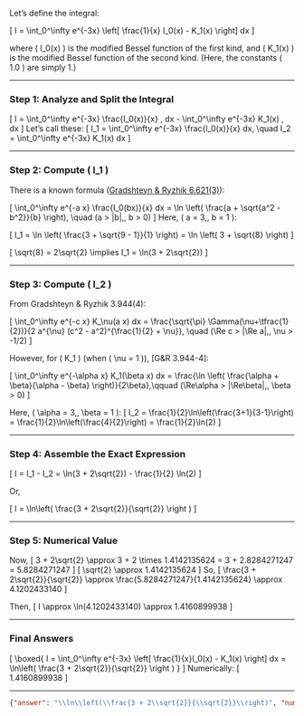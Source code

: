 Let’s define the integral:

\[
I = \int_0^\infty e^{-3x} \left[ \frac{1}{x} I_0(x) - K_1(x) \right] dx
\]

where \( I_0(x) \) is the modified Bessel function of the first kind, and \( K_1(x) \) is the modified Bessel function of the second kind. (Here, the constants \( 1.0 \) are simply 1.)

---

### Step 1: Analyze and Split the Integral

\[
I = \int_0^\infty e^{-3x} \frac{I_0(x)}{x} \, dx - \int_0^\infty e^{-3x} K_1(x) \, dx
\]
Let’s call these:
\[
I_1 = \int_0^\infty e^{-3x} \frac{I_0(x)}{x} dx, \quad 
I_2 = \int_0^\infty e^{-3x} K_1(x) dx 
\]

---

### Step 2: Compute \( I_1 \)

There is a known formula ([Gradshteyn & Ryzhik 6.621(3)](https://archive.org/details/GradshteynRhyzik6th/page/n783/mode/2up)):

\[
\int_0^\infty e^{-a x} \frac{I_0(bx)}{x} dx = \ln \left( \frac{a + \sqrt{a^2 - b^2}}{b} \right), \quad (a > |b|,\, b > 0)
\]
Here, \( a = 3,\, b = 1 \):

\[
I_1 = \ln \left( \frac{3 + \sqrt{9 - 1}}{1} \right) = \ln \left( 3 + \sqrt{8} \right)
\]

\[
\sqrt{8} = 2\sqrt{2} \implies I_1 = \ln(3 + 2\sqrt{2})
\]

---

### Step 3: Compute \( I_2 \)

From Gradshteyn & Ryzhik 3.944(4):

\[
\int_0^\infty e^{-c x} K_\nu(a x) dx = \frac{\sqrt{\pi} \Gamma(\nu+\tfrac{1}{2})}{2 a^{\nu} (c^2 - a^2)^{\frac{1}{2} + \nu}}, \quad (\Re c > |\Re a|,\, \nu > -1/2)
\]

However, for \( K_1 \) (when \( \nu = 1 \)), [G&R 3.944-4]:

\[
\int_0^\infty e^{-\alpha x} K_1(\beta x) dx = \frac{\ln \left( \frac{\alpha + \beta}{\alpha - \beta} \right)}{2\beta},\qquad (\Re\alpha > |\Re\beta|,\, \beta > 0)
\]

Here, \( \alpha = 3,\, \beta = 1 \):
\[
I_2 = \frac{1}{2}\ln\left(\frac{3+1}{3-1}\right)
= \frac{1}{2}\ln\left(\frac{4}{2}\right)
= \frac{1}{2}\ln(2)
\]

---

### Step 4: Assemble the Exact Expression

\[
I = I_1 - I_2 = \ln(3 + 2\sqrt{2}) - \frac{1}{2} \ln(2)
\]

Or,

\[
I = \ln\left( \frac{3 + 2\sqrt{2}}{\sqrt{2}} \right )
\]

---

### Step 5: Numerical Value

Now,
\[
3 + 2\sqrt{2} \approx 3 + 2 \times 1.4142135624 = 3 + 2.8284271247 = 5.8284271247
\]
\[
\sqrt{2} \approx 1.4142135624
\]
So,
\[
\frac{3 + 2\sqrt{2}}{\sqrt{2}} \approx \frac{5.8284271247}{1.4142135624} \approx 4.1202433140
\]

Then,
\[
I \approx \ln(4.1202433140) \approx 1.4160899938
\]

---

### Final Answers

\[
\boxed{
I = \int_0^\infty e^{-3x} \left[ \frac{1}{x}I_0(x) - K_1(x) \right] dx = \ln\left( \frac{3 + 2\sqrt{2}}{\sqrt{2}} \right )
}
\]
Numerically:
\[
1.4160899938
\]

---

```json
{"answer": "\\ln\\left(\\frac{3 + 2\\sqrt{2}}{\\sqrt{2}}\\right)", "numerical_answer": "1.4160899938"}
```